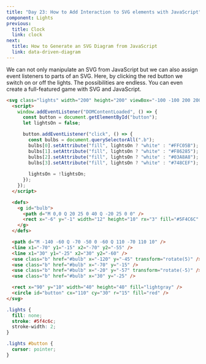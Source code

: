 ```yaml
---
title: "Day 23: How to Add Interaction to SVG elements with JavaScript"
component: Lights
previous:
  title: Clock
  link: clock
next:
  title: How to Generate an SVG Diagram from JavaScript
  link: data-driven-diagram
---
```


We can not only manipulate an SVG from JavaScript but we can also assign event listeners to parts of an SVG. Here, by clicking the red button we switch on or off the lights. The possibilities are endless. You can even create a full-featured game with SVG and JavaScript.

<div class="code-flex">

<!-- prettier-ignore -->
```html
<svg class="lights" width="200" height="200" viewBox="-100 -100 200 200">
  <script>
    window.addEventListener("DOMContentLoaded", () => {
      const button = document.getElementById("button");
      let lightsOn = false;

      button.addEventListener("click", () => {
        const bulbs = document.querySelectorAll(".b");
        bulbs[0].setAttribute("fill", lightsOn ? "white" : "#FFC05B");
        bulbs[1].setAttribute("fill", lightsOn ? "white" : "#F86285");
        bulbs[2].setAttribute("fill", lightsOn ? "white" : "#03A8A8");
        bulbs[3].setAttribute("fill", lightsOn ? "white" : "#748CEF");
        
        lightsOn = !lightsOn;
      });
    });
  </script>

  <defs>
    <g id="bulb">
      <path d="M 0,0 Q 20 25 0 40 Q -20 25 0 0" />
      <rect x="-6" y="-1" width="12" height="10" rx="3" fill="#5F4C6C" />
    </g>
  </defs>

  <path d="M -140 -60 Q -70 -50 0 -60 Q 110 -70 110 10" />
  <line x1="-70" y1="-15" x2="-70" y2="-55" />
  <line x1="30" y1="-25" x2="30" y2="-60" />
  <use class="b" href="#bulb" x="-120" y="-45" transform="rotate(5)" />
  <use class="b" href="#bulb" x="-70" y="-15" />
  <use class="b" href="#bulb" x="-20" y="-57" transform="rotate(-5)" />
  <use class="b" href="#bulb" x="30" y="-25" />

  <rect x="90" y="10" width="40" height="40" fill="lightgray" />
  <circle id="button" cx="110" cy="30" r="15" fill="red" />
</svg>
```

```css
.lights {
  fill: none;
  stroke: #5f4c6c;
  stroke-width: 2;
}

.lights #button {
  cursor: pointer;
}
```

</div>
